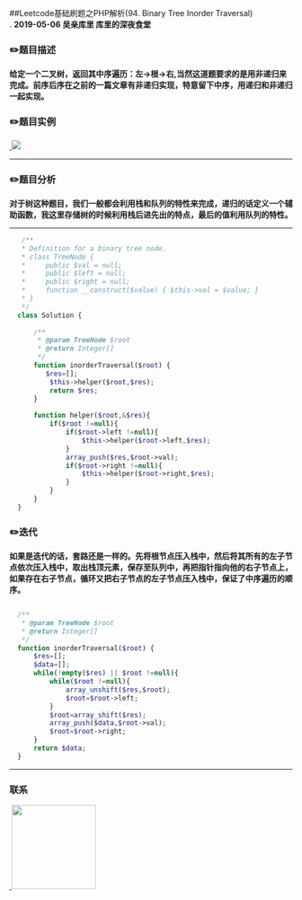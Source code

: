 
##Leetcode基础刷题之PHP解析(94. Binary Tree Inorder Traversal)
<br>.
**2019-05-06 吴亲库里 库里的深夜食堂**

### :pencil2:题目描述

**给定一个二叉树，返回其中序遍历：左->根->右,当然这道题要求的是用非递归来完成。前序后序在之前的一篇文章有非递归实现，特意留下中序，用递归和非递归一起实现。**

### :pencil2:题目实例
<a href="https://github.com/wuqinqiang/">
​    <img src="https://github.com/wuqinqiang/Lettcode-php/blob/master/images/94.png">
</a> 

****

### :pencil2:题目分析
**对于树这种题目，我们一般都会利用栈和队列的特性来完成，递归的话定义一个辅助函数，我这里存储树的时候利用栈后进先出的特点，最后的值利用队列的特性。**
****


```php
   /**
   * Definition for a binary tree node.
   * class TreeNode {
   *     public $val = null;
   *     public $left = null;
   *     public $right = null;
   *     function __construct($value) { $this->val = $value; }
   * }
   */
  class Solution {
  
      /**
       * @param TreeNode $root
       * @return Integer[]
       */
      function inorderTraversal($root) {
         $res=[];
          $this->helper($root,$res);
          return $res;
      }
      
      function helper($root,&$res){
          if($root !=null){
              if($root->left !=null){
                  $this->helper($root->left,$res);
              }
              array_push($res,$root->val);
              if($root->right !=null){
                  $this->helper($root->right,$res);
              }
          }
      }
  }
```

### :pencil2:迭代
**如果是迭代的话，套路还是一样的。先将根节点压入栈中，然后将其所有的左子节点依次压入栈中，取出栈顶元素，保存至队列中，再把指针指向他的右子节点上，如果存在右子节点，循环又把右子节点的左子节点压入栈中，保证了中序遍历的顺序。**
  ```php

    /**
     * @param TreeNode $root
     * @return Integer[]
     */
    function inorderTraversal($root) {
        $res=[];
        $data=[];
        while(!empty($res) || $root !=null){
            while($root !=null){
                array_unshift($res,$root);
                $root=$root->left;
            }
            $root=array_shift($res);
            array_push($data,$root->val);
            $root=$root->right;
        }
        return $data;
    }
```
  ****
  
### 联系

<a href="https://github.com/wuqinqiang/">
​    <img src="https://github.com/wuqinqiang/Lettcode-php/blob/master/qrcode_for_gh_c194f9d4cdb1_430.jpg" width="150px" height="150px">
</a> 